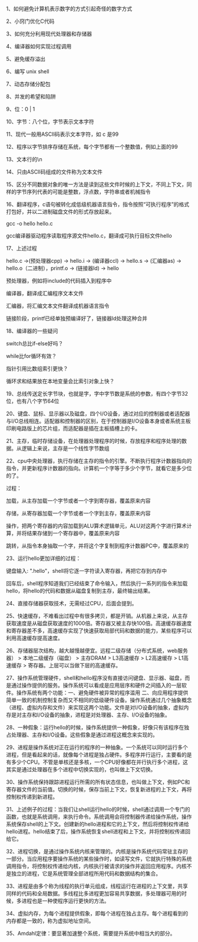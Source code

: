 1、如何避免计算机表示数字的方式引起奇怪的数字方式

2、小窍门优化C代码

3、如何充分利用现代处理器和存储器

4、编译器如何实现过程调用

5、避免缓存溢出

6、编写 unix shell

7、动态存储分配包

8、并发的希望和陷阱

9、位：0 | 1

10、字节：八个位，字节表示文本字符

11、现代一般用ASCII码表示文本字符，如 c 是99

12、程序以字节排序存储在系统，每个字节都有一个整数值，例如上面的99

13、文本行的\n

14、只由ASCII码组成的文件称为文本文件

15、区分不同数据对象的唯一方法是读到这些文件时候的上下文，不同上下文，同样的字节序列代表的可能是整数，浮点数，字符串或者机械指令

16、翻译程序，c语句被转化成低级机器语言指令，指令按照“可执行程序”的格式打包好，并以二进制磁盘文件的形式存放起来。

gcc -o hello hello.c

gcc编译器驱动程序读取程序源文件hello.c，翻译成可执行目标文件hello

17、上述过程

hello.c ->(预处理器cpp) -> hello.i -> (编译器ccl) -> hello.s -> (汇编器as) -> hello.o（二进制），printf.o -> (链接器ld) -> hello

预处理器，例如将include的代码插入到程序中

编译器，翻译成汇编程序文本文件

汇编器，将汇编文本文件翻译成机器语言指令

链接阶段，printf已经单独预编译好了，链接器ld处理这种合并

18、编译器的一些疑问

switch总比if-else好吗？

while比for循环有效？

指针引用比数组索引更快？

循环求和结果放在本地变量会比索引对象上快？

19、总线传送定长字节块，也就是字，字中字节数是系统的参数，有四个字节32位，也有八个字节64位

20、键盘、鼠标、显示器以及磁盘，四个I/O设备，通过对应的控制器或者适配器与I/O总线相连。适配器和控制器的区别，在于控制器是I/O设备本身或者系统主板印刷电路版上的芯片组，而适配器是插在主板插槽上的卡。

21、主存，临时存储设备，在处理器处理程序的时候，存放程序和程序处理的数据。从逻辑上来说，主存是一个线性字节数组

22、cpu中央处理器，执行存储在主存的指令的引擎。不断执行程序计数器指向的指令，并更新程序计数器的指向。计算机一个字等于多少个字节，就看它是多少位的了。

过程：

加载，从主存加载一个字节或者一个字到寄存器，覆盖原来内容

存储，从寄存器加载一个字节或者一个字到主存，覆盖原来内容

操作，把两个寄存器的内容加载到ALU算术逻辑单元，ALU对这两个字进行算术计算，并将结果存储到一个寄存器中，覆盖原来内容

跳转，从指令本身抽取一个字，并将这个字复制到程序计数器PC中，覆盖原来的

23、运行hello更加详细的过程：

键盘输入: ".hello"，shell将它逐一字符读入寄存器，再把它存到内存中

回车后，shell程序知道我们已经结束了命令输入，然后执行一系列的指令来加载hello，将hello的代码和数据从磁盘复制到主存，最终输出结果。

24、直接存储器获取技术，无需经过CPU，后面会提到。

25、快速缓存，不难看出过程中有很多拷贝，都是开销。从机器上来说，从主存获取速度是从磁盘获取速度的1000倍。寄存器又被主存快100倍。高速缓存器速度和寄存器差不多，高速缓存实现了快速获取局部代码和数据的能力，某些程序可以利用高速缓存提高速度。

26、存储器层次结构，越大越慢越便宜。远程二级存储（分布式系统，web服务器） > 本地二级缓存（磁盘） > 主存DRAM > L3高速缓存 > L2高速缓存 > L1高速缓存 > 寄存器。上层可以当做下层的高速缓存。

27、操作系统管理硬件，shell和hello程序没有直接访问键盘、显示器、磁盘，而是通过操作提供的服务。操作系统可以看成是应用层序和硬件之间插入的一层软件。操作系统有两个功能：一、避免硬件被异常的程序滥用 二、向应用程序提供简单一致的机制控制复杂而又不相同的低级硬件设备。操作系统通过几个抽象概念（进程、虚拟内存和文件）来实现这两个功能。文件是对I/O设备的抽象，虚拟内存是对主存和I/O设备的抽象，进程是对处理器、主存、I/O设备的抽象。

28、一种假象：运行hello的时候，操作系统提供一种假象，好像只有该程序在独占处理器、主存和I/O设备。这些假象是通过进程这概念来实现的。

29、进程是操作系统对正在运行的程序的一种抽象。一个系统可以同时运行多个进程，但是看起来的话，就像每个进程是独占硬件。多程序并行运行，主要看的是有多少个CPU。不管是单核还是多核，一个CPU好像都在并行执行多个进程，这其实是通过处理器在多个进程中切换实现的，也叫做上下文切换。

30、操作系统保持跟踪进程运行所需的所有状态信息，也叫做上下文，例如PC和寄存器文件的当前值。切换的时候，保存当前上下文，恢复新进程的上下文，再将控制权传递到新进程。

31、上述例子的过程：当我们让shell运行hello的时候，shell通过调用一个专门的函数，也就是系统调用，来执行命令。系统调用会将控制器传递给操作系统，操作系统保存shell的上下文。创建新的hello进程和它的上下文，然后将控制权传递给hello进程。hello结束了后，操作系统恢复shell进程和上下文，并将控制权传递回给它。

32、进程切换，是通过操作系统内核来管理的。内核是操作系统代码常驻主存的一部分。当应用程序要操作系统的某些操作时，如读写文件，它就执行特殊的系统调用指令，将控制权传递给内核，内核执行被请求的操作并返回应用程序。内核不是独立的进程，它是系统管理全部进程所用代码和数据结构的集合。

33、进程是由多个称为线程的执行单元组成，线程运行在进程的上下文里，共享同样的代码和全局数据。多线程比多进程更加容易共享数据，多处理器可用的时候，多进程也是一种使程序运行更快的方法。

34、虚拟内存，为每个进程提供假象，即每个进程在独占主存。每个进程看到的内存都是一致的，称为虚拟地址空间。

35、Amdahl定律：要显著加速整个系统，需要提升系统中相当大的部分。